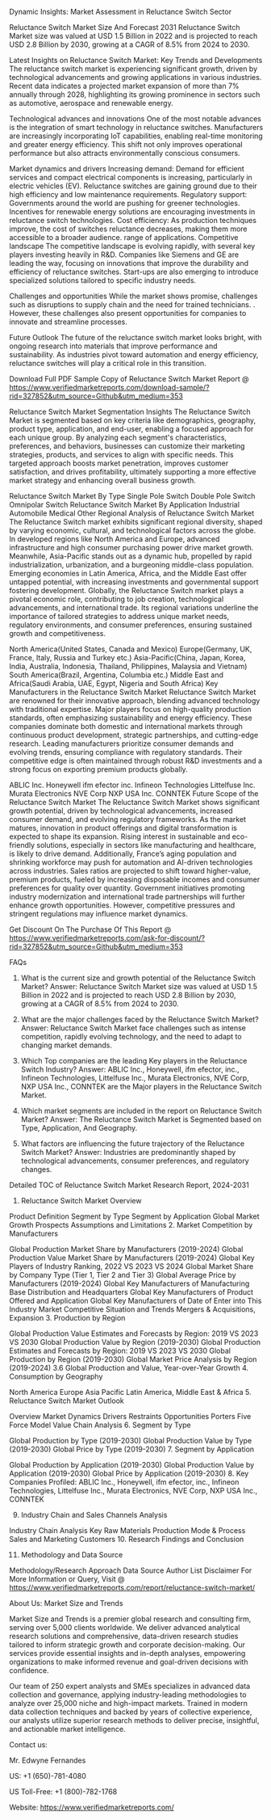 Dynamic Insights: Market Assessment in Reluctance Switch Sector


Reluctance Switch Market Size And Forecast 2031
Reluctance Switch Market size was valued at USD 1.5 Billion in 2022 and is projected to reach USD 2.8 Billion by 2030, growing at a CAGR of 8.5% from 2024 to 2030.

Latest Insights on Reluctance Switch Market: Key Trends and Developments
The reluctance switch market is experiencing significant growth, driven by technological advancements and growing applications in various industries. Recent data indicates a projected market expansion of more than 7% annually through 2028, highlighting its growing prominence in sectors such as automotive, aerospace and renewable energy.

Technological advances and innovations
One of the most notable advances is the integration of smart technology in reluctance switches. Manufacturers are increasingly incorporating IoT capabilities, enabling real-time monitoring and greater energy efficiency. This shift not only improves operational performance but also attracts environmentally conscious consumers.

Market dynamics and drivers
Increasing demand: Demand for efficient services and compact electrical components is increasing, particularly in electric vehicles (EV). Reluctance switches are gaining ground due to their high efficiency and low maintenance requirements.
Regulatory support: Governments around the world are pushing for greener technologies. Incentives for renewable energy solutions are encouraging investments in reluctance switch technologies.
Cost efficiency: As production techniques improve, the cost of switches reluctance decreases, making them more accessible to a broader audience. range of applications.
Competitive landscape
The competitive landscape is evolving rapidly, with several key players investing heavily in R&D. Companies like Siemens and GE are leading the way, focusing on innovations that improve the durability and efficiency of reluctance switches. Start-ups are also emerging to introduce specialized solutions tailored to specific industry needs.

Challenges and opportunities
While the market shows promise, challenges such as disruptions to supply chain and the need for trained technicians. . However, these challenges also present opportunities for companies to innovate and streamline processes.

Future Outlook
The future of the reluctance switch market looks bright, with ongoing research into materials that improve performance and sustainability. As industries pivot toward automation and energy efficiency, reluctance switches will play a critical role in this transition.

Download Full PDF Sample Copy of Reluctance Switch Market Report @ https://www.verifiedmarketreports.com/download-sample/?rid=327852&utm_source=Github&utm_medium=353

Reluctance Switch Market Segmentation Insights
The Reluctance Switch Market is segmented based on key criteria like demographics, geography, product type, application, and end-user, enabling a focused approach for each unique group. By analyzing each segment's characteristics, preferences, and behaviors, businesses can customize their marketing strategies, products, and services to align with specific needs. This targeted approach boosts market penetration, improves customer satisfaction, and drives profitability, ultimately supporting a more effective market strategy and enhancing overall business growth.

Reluctance Switch Market By Type
Single Pole Switch
Double Pole Switch
Omnipolar Switch
Reluctance Switch Market By Application
Industrial
Automobile
Medical
Other
Regional Analysis of Reluctance Switch Market
The Reluctance Switch market exhibits significant regional diversity, shaped by varying economic, cultural, and technological factors across the globe. In developed regions like North America and Europe, advanced infrastructure and high consumer purchasing power drive market growth. Meanwhile, Asia-Pacific stands out as a dynamic hub, propelled by rapid industrialization, urbanization, and a burgeoning middle-class population. Emerging economies in Latin America, Africa, and the Middle East offer untapped potential, with increasing investments and governmental support fostering development. Globally, the Reluctance Switch market plays a pivotal economic role, contributing to job creation, technological advancements, and international trade. Its regional variations underline the importance of tailored strategies to address unique market needs, regulatory environments, and consumer preferences, ensuring sustained growth and competitiveness.

North America(United States, Canada and Mexico)
Europe(Germany, UK, France, Italy, Russia and Turkey etc.)
Asia-Pacific(China, Japan, Korea, India, Australia, Indonesia, Thailand, Philippines, Malaysia and Vietnam)
South America(Brazil, Argentina, Columbia etc.)
Middle East and Africa(Saudi Arabia, UAE, Egypt, Nigeria and South Africa)
Key Manufacturers in the Reluctance Switch Market
Reluctance Switch Market are renowned for their innovative approach, blending advanced technology with traditional expertise. Major players focus on high-quality production standards, often emphasizing sustainability and energy efficiency. These companies dominate both domestic and international markets through continuous product development, strategic partnerships, and cutting-edge research. Leading manufacturers prioritize consumer demands and evolving trends, ensuring compliance with regulatory standards. Their competitive edge is often maintained through robust R&D investments and a strong focus on exporting premium products globally.

ABLIC Inc.
Honeywell
ifm efector
inc.
Infineon Technologies
Littelfuse Inc.
Murata Electronics
NVE Corp
NXP USA Inc.
CONNTEK
Future Scope of the Reluctance Switch Market
The Reluctance Switch Market shows significant growth potential, driven by technological advancements, increased consumer demand, and evolving regulatory frameworks. As the market matures, innovation in product offerings and digital transformation is expected to shape its expansion. Rising interest in sustainable and eco-friendly solutions, especially in sectors like manufacturing and healthcare, is likely to drive demand. Additionally, France’s aging population and shrinking workforce may push for automation and AI-driven technologies across industries. Sales ratios are projected to shift toward higher-value, premium products, fueled by increasing disposable incomes and consumer preferences for quality over quantity. Government initiatives promoting industry modernization and international trade partnerships will further enhance growth opportunities. However, competitive pressures and stringent regulations may influence market dynamics.

Get Discount On The Purchase Of This Report @ https://www.verifiedmarketreports.com/ask-for-discount/?rid=327852&utm_source=Github&utm_medium=353

FAQs
1. What is the current size and growth potential of the Reluctance Switch Market?
Answer: Reluctance Switch Market size was valued at USD 1.5 Billion in 2022 and is projected to reach USD 2.8 Billion by 2030, growing at a CAGR of 8.5% from 2024 to 2030.

2. What are the major challenges faced by the Reluctance Switch Market?
Answer: Reluctance Switch Market face challenges such as intense competition, rapidly evolving technology, and the need to adapt to changing market demands.

3. Which Top companies are the leading Key players in the Reluctance Switch Industry?
Answer: ABLIC Inc., Honeywell, ifm efector, inc., Infineon Technologies, Littelfuse Inc., Murata Electronics, NVE Corp, NXP USA Inc., CONNTEK are the Major players in the Reluctance Switch Market.

4. Which market segments are included in the report on Reluctance Switch Market?
Answer: The Reluctance Switch Market is Segmented based on Type, Application, And Geography.

5. What factors are influencing the future trajectory of the Reluctance Switch Market?
Answer: Industries are predominantly shaped by technological advancements, consumer preferences, and regulatory changes.

Detailed TOC of Reluctance Switch Market Research Report, 2024-2031
1. Reluctance Switch Market Overview

Product Definition
Segment by Type
Segment by Application
Global Market Growth Prospects
Assumptions and Limitations
2. Market Competition by Manufacturers

Global Production Market Share by Manufacturers (2019-2024)
Global Production Value Market Share by Manufacturers (2019-2024)
Global Key Players of Industry Ranking, 2022 VS 2023 VS 2024
Global Market Share by Company Type (Tier 1, Tier 2 and Tier 3)
Global Average Price by Manufacturers (2019-2024)
Global Key Manufacturers of Manufacturing Base Distribution and Headquarters
Global Key Manufacturers of Product Offered and Application
Global Key Manufacturers of Date of Enter into This Industry
Market Competitive Situation and Trends
Mergers & Acquisitions, Expansion
3. Production by Region

Global Production Value Estimates and Forecasts by Region: 2019 VS 2023 VS 2030
Global Production Value by Region (2019-2030)
Global Production Estimates and Forecasts by Region: 2019 VS 2023 VS 2030
Global Production by Region (2019-2030)
Global Market Price Analysis by Region (2019-2024) 3.6 Global Production and Value, Year-over-Year Growth
4. Consumption by Geography

North America
Europe
Asia Pacific
Latin America, Middle East & Africa
5. Reluctance Switch Market Outlook

Overview
Market Dynamics
Drivers
Restraints
Opportunities
Porters Five Force Model
Value Chain Analysis 
6. Segment by Type

Global Production by Type (2019-2030)
Global Production Value by Type (2019-2030)
Global Price by Type (2019-2030)
7. Segment by Application

Global Production by Application (2019-2030)
Global Production Value by Application (2019-2030)
Global Price by Application (2019-2030)
8. Key Companies Profiled: ABLIC Inc., Honeywell, ifm efector, inc., Infineon Technologies, Littelfuse Inc., Murata Electronics, NVE Corp, NXP USA Inc., CONNTEK

9. Industry Chain and Sales Channels Analysis

Industry Chain Analysis
Key Raw Materials
Production Mode & Process
Sales and Marketing
Customers
10. Research Findings and Conclusion

11. Methodology and Data Source

Methodology/Research Approach
Data Source
Author List
Disclaimer
For More Information or Query, Visit @ https://www.verifiedmarketreports.com/report/reluctance-switch-market/

About Us: Market Size and Trends

Market Size and Trends is a premier global research and consulting firm, serving over 5,000 clients worldwide. We deliver advanced analytical research solutions and comprehensive, data-driven research studies tailored to inform strategic growth and corporate decision-making. Our services provide essential insights and in-depth analyses, empowering organizations to make informed revenue and goal-driven decisions with confidence.

Our team of 250 expert analysts and SMEs specializes in advanced data collection and governance, applying industry-leading methodologies to analyze over 25,000 niche and high-impact markets. Trained in modern data collection techniques and backed by years of collective experience, our analysts utilize superior research methods to deliver precise, insightful, and actionable market intelligence.

Contact us:

Mr. Edwyne Fernandes

US: +1 (650)-781-4080

US Toll-Free: +1 (800)-782-1768

Website: https://www.verifiedmarketreports.com/
